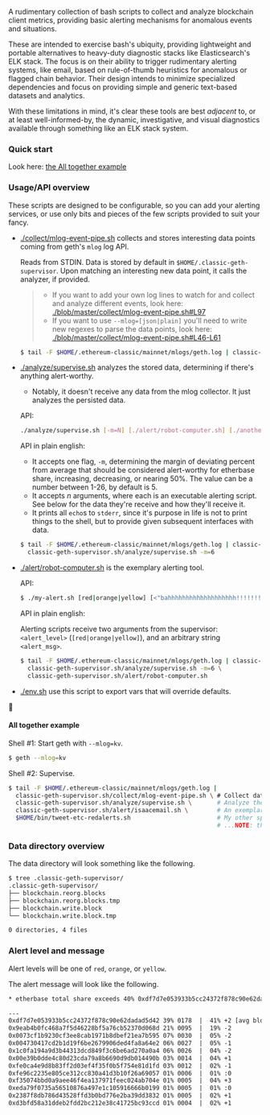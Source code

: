 A rudimentary collection of bash scripts to collect and analyze blockchain client metrics, providing basic alerting mechanisms for anomalous events and situations.

These are intended to exercise bash's ubiquity, providing lightweight and portable alternatives to heavy-duty diagnostic stacks like Elasticsearch's ELK stack. The focus is on their ability to trigger rudimentary alerting systems, like email, based on rule-of-thumb heuristics for anomalous or flagged chain behavior. Their design intends to minimize specialized dependencies and focus on providing simple and generic text-based datasets and analytics.

With these limitations in mind, it's clear these tools are best _adjacent_ to, or at least well-informed-by, the dynamic, investigative, and visual diagnostics available through something like an ELK stack system.

### Quick start

Look here: [the All together example](#all-together-example)

### Usage/API overview

These scripts are designed to be configurable, so you can add your alerting services, or use only bits and pieces of the few scripts provided to suit your fancy.

- [./collect/mlog-event-pipe.sh](./collect/mlog-event-pipe.sh) collects and stores interesting data points coming from geth's `mlog` log API. 

    Reads from STDIN. 
    Data is stored by default in `$HOME/.classic-geth-supervisor`. Upon matching an interesting new data point, it calls the analyzer, if provided.
  
    > - If you want to add your own log lines to watch for and collect and analyze different events, look here: [./blob/master/collect/mlog-event-pipe.sh#L97](./blob/master/collect/mlog-event-pipe.sh#L97)
    > - If you want to use `--mlog=[json|plain]` you'll need to write new regexes to parse the data points, look here: [./blob/master/collect/mlog-event-pipe.sh#L46-L61](./blob/master/collect/mlog-event-pipe.sh#L61)
  
    ```sh
    $ tail -F $HOME/.ethereum-classic/mainnet/mlogs/geth.log | classic-geth-supervisor.sh/collect/mlog-event-pipe.sh [analysis-script.sh]
    ```
  
- [./analyze/supervise.sh](./analyze/supervise.sh) analyzes the stored data, determining if there's anything alert-worthy.
    + Notably, it doesn't receive any data from the mlog collector. It just analyzes the persisted data.

    API:
    ```sh
    ./analyze/supervise.sh [-m=N] [./alert/robot-computer.sh] [./another-alert-script.sh] [./the-one-that-feeds-my-dog-on-red-alerts.sh] [...]
    ```
    API in plain english:

    + It accepts one flag, `-m`, determining the margin of deviating percent from average that should be considered alert-worthy for etherbase share, increasing, decreasing, or nearing 50%. 
      The value can be a number between 1-26, by default is 5.
    + It accepts _n_ arguments, where each is an executable alerting script. See below for the data they're receive and how they'll receive it.
    + It prints all `echo`s to `stderr`, since it's purpose in life is not to print things to the shell, but to provide given subsequent interfaces with data.
    
    ```sh
    $ tail -F $HOME/.ethereum-classic/mainnet/mlogs/geth.log | classic-geth-supervisor.sh/collect/mlog-event-pipe.sh \
      classic-geth-supervisor.sh/analyze/supervise.sh -m=6
    ```
  
- [./alert/robot-computer.sh](./alert/robot-computer.sh) is the exemplary alerting tool. 

    API:
    ```sh
    $ ./my-alert.sh [red|orange|yellow] [<"bahhhhhhhhhhhhhhhhhhh!!!!!!!!!!!!!!!">]
    ```

    API in plain english:

    Alerting scripts receive two arguments from the supervisor: `<alert_level>` (`[red|orange|yellow]`), and an arbitrary string `<alert_msg>`.
  
    ```sh
    $ tail -F $HOME/.ethereum-classic/mainnet/mlogs/geth.log | classic-geth-supervisor.sh/collect/mlog-event-pipe.sh \
      classic-geth-supervisor.sh/analyze/supervise.sh -m=6 \
      classic-geth-supervisor.sh/alert/robot-computer.sh
    ```

- [./env.sh](./env.sh) use this script to export vars that will override defaults.

:clap: 

#### All together example

Shell #1: Start geth with `--mlog=kv`.

```sh
$ geth --mlog=kv
```

Shell #2: Supervise.

```sh
$ tail -F $HOME/.ethereum-classic/mainnet/mlogs/geth.log | 
  classic-geth-supervisor.sh/collect/mlog-event-pipe.sh \ # Collect data points, trigger analysis.
  classic-geth-supervisor.sh/analyze/supervise.sh \       # Analyze the data, looking for alertable outcomes.
  classic-geth-supervisor.sh/alert/isaacemail.sh \        # An exemplary script that sends emails.
  $HOME/bin/tweet-etc-redalerts.sh                        # My other special alerting script that only cares about red alerts.
                                                          # ...NOTE: that you can provide any number of alert scripts as args to the supervisor.
```

### Data directory overview

The data directory will look something like the following.

```sh
$ tree .classic-geth-supervisor/
.classic-geth-supervisor/
├── blockchain.reorg.blocks
├── blockchain.reorg.blocks.tmp
├── blockchain.write.block
└── blockchain.write.block.tmp

0 directories, 4 files
```

### Alert level and message

Alert levels will be one of `red`, `orange`, or `yellow`.

The alert message will look like the following.

```txt
* etherbase total share exceeds 40% 0xdf7d7e053933b5cc24372f878c90e62dadad5d42 [41%]

---
0xdf7d7e053933b5cc24372f878c90e62dadad5d42 39% 0178  |  41% +2 [avg blocktime delta = 15]
0x9eab4b0fc468a7f5d46228bf5a76cb52370d068d 21% 0095  |  19% -2
0x0073cf1b9230cf3ee8cab1971b8dbef21ea7b595 07% 0030  |  05% -2
0x004730417cd2b1d19f6be2679906ded4fa8a64e2 06% 0027  |  05% -1
0x1c0fa194a9d3b44313dcd849f3c6be6ad270a0a4 06% 0026  |  04% -2
0x00e39b0dde4c80d23cda79a8b6690d9db014490b 03% 0014  |  04% +1
0xfe0ca4e9d8b83ff2d03ef4f35f0b5f754e81d1fd 03% 0012  |  02% -1
0xfe96c2235e805ce312cc830a41d3b10f26a69057 01% 0006  |  01% :0
0xf35074bbd0a9aee46f4ea137971feec024ab704e 01% 0005  |  04% +3
0xeda79f0735a56510876a497e1c105916666b0199 01% 0005  |  01% :0
0x2387f8db786d43528ffd3b0bd776e2ba39dd3832 01% 0005  |  02% +1
0xd3bfd58a31ddeb2fdd2bc212e38c41725bc93ccd 01% 0004  |  02% +1
```
